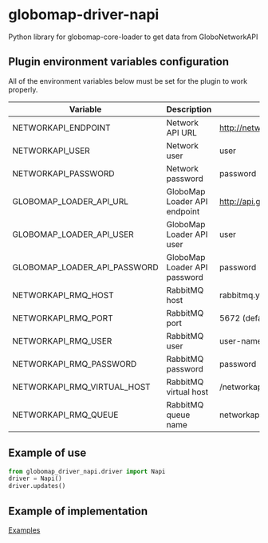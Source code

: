 # globomap-driver-napi
Python library for globomap-core-loader to get data from GloboNetworkAPI

## Plugin environment variables configuration
All of the environment variables below must be set for the plugin to work properly.

| Variable                    |  Description                 | Example                                    |
|-----------------------------|------------------------------|--------------------------------------------|
| NETWORKAPI_ENDPOINT         | Network API URL              | http://networkapi.domain.com:8080          |
| NETWORKAPI_USER             | Network user                 | user                                       |
| NETWORKAPI_PASSWORD         | Network password             | password                                   |
| GLOBOMAP_LOADER_API_URL     | GloboMap Loader API endpoint | http://api.globomap.loader.domain.com:8080 |
| GLOBOMAP_LOADER_API_USER    | GloboMap Loader API user     | user                                       |
| GLOBOMAP_LOADER_API_PASSWORD| GloboMap Loader API password | password                                   |
| NETWORKAPI_RMQ_HOST         | RabbitMQ host                | rabbitmq.yourdomain.com                    |
| NETWORKAPI_RMQ_PORT         | RabbitMQ port                | 5672 (default)                             |
| NETWORKAPI_RMQ_USER         | RabbitMQ user                | user-name                                  |
| NETWORKAPI_RMQ_PASSWORD     | RabbitMQ password            | password                                   |
| NETWORKAPI_RMQ_VIRTUAL_HOST | RabbitMQ virtual host        | /networkapi                                |
| NETWORKAPI_RMQ_QUEUE        | RabbitMQ queue name          | networkapi-updates                         |

## Example of use

```python
from globomap_driver_napi.driver import Napi
driver = Napi()
driver.updates()
```

## Example of implementation
[Examples](https://github.com/globocom/globomap-driver-napi/tree/master/doc/examples)
